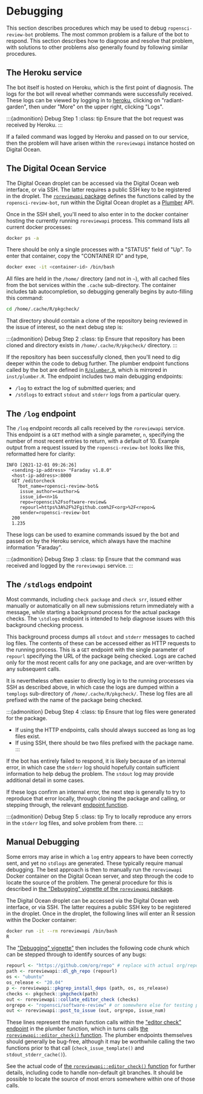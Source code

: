 # Debugging

This section describes procedures which may be used to debug `ropensci-review-bot` problems.
The most common problem is a failure of the bot to respond.
This section describes how to diagnose and resolve that problem, with solutions to other problems also generally found by following similar procedures. 

## The Heroku service

The bot itself is hosted on Heroku, which is the first point of diagnosis.
The logs for the bot will reveal whether commands were successfully received.
These logs can be viewed by logging in to [heroku](https://heroku.com), clicking on "radiant-garden", then under "More" on the upper right, clicking "Logs".

:::{admonition} Debug Step 1
:class: tip
Ensure that the bot request was received by Heroku.
:::


If a failed command was logged by Heroku and passed on to our service, then the problem will have arisen within the `roreviewapi` instance hosted on Digital Ocean.

## The Digital Ocean Service

The Digital Ocean droplet can be accessed via the Digital Ocean web interface, or via SSH.
The latter requires a public SSH key to be registered in the droplet.
The [`roreviewapi` package](/roreviewapi/roreviewapi) defines the functions called by the `ropensci-review-bot`, run within the Digital Ocean droplet as a [Plumber](https://rplumber.io) API.

Once in the SSH shell, you'll need to also enter in to the docker container hosting the currently running `roreviewapi` process.
This command lists all current docker processes:

``` bash
docker ps -a
```

There should be only a single processes with a "STATUS" field of "Up".
To enter that container, copy the "CONTAINER ID" and type,

``` bash
docker exec -it <container-id> /bin/bash
```

All files are held in the `/home/` directory (and not in `~`), with all cached files from the bot services within the `.cache` sub-directory.
The container includes tab autocompletion, so debugging generally begins by auto-filling this command:

``` bash
cd /home/.cache/R/pkgcheck/
```

That directory should contain a clone of the repository being reviewed in the issue of interest, so the next debug step is:

:::{admonition} Debug Step 2
:class: tip
Ensure that repository has been cloned and directory exists in
`/home/.cache/R/pkgcheck/` directory.
:::

If the repository has been successfully cloned, then you'll need to dig deeper within the code to debug further.
The plumber endpoint functions called by the bot are defined in [`R/plumber.R`](https://github.com/ropensci-review-tools/roreviewapi/blob/main/R/plumber.R), which is mirrored in `inst/plumber.R`.
The endpoint includes two main debugging endpoints:

- `/log` to extract the log of submitted queries; and
- `/stdlogs` to extract `stdout` and `stderr` logs from a particular query.

## The `/log` endpoint

The `/log` endpoint records all calls received by the `roreviewapi` service.
This endpoint is a `GET` method with a single parameter, `n`, specifying the number of most recent entries to return, with a default of 10.
Example output from a request issued by the `ropensci-review-bot` looks like this, reformatted here for clarity:

```
INFO [2021-12-01 09:26:26] 
  <sending-ip-address> "Faraday v1.8.0"
  <host-ip-address>:8000
  GET /editorcheck
    ?bot_name=ropensci-review-bot&
     issue_author=<author>&
     issue_id=<n>1&
     repo=ropensci%2Fsoftware-review&
     repourl=https%3A%2F%2Fgithub.com%2F<org>%2F<repo>&
     sender=ropensci-review-bot
  200
  1.235
```

These logs can be used to examine commands issued by the bot and passed on by the Heroku service, which always have the machine information "Faraday".

:::{admonition} Debug Step 3
:class: tip
Ensure that the command was received and logged by the `roreviewapi` service.
:::


## The `/stdlogs` endpoint

Most commands, including `check package` and `check srr`, issued either manually or automatically on all new submissions return immediately with a message, while starting a background process for the actual package checks.
The `\stdlogs` endpoint is intended to help diagnose issues with this background checking process.

This background process dumps all `stdout` and `stderr` messages to cached log files.
The contents of these can be accessed either as HTTP requests to the running process.
This is a `GET` endpoint with the single parameter of `repourl` specifying the URL of the package being checked.
Logs are cached only for the most recent calls for any one package, and are over-written by any subsequent calls.

It is nevertheless often easier to directly log in to the running processes via SSH as described above, in which case the logs are dumped within a `templogs` sub-directory of `/home/.cache/R/pkgcheck/`.
These log files are all prefixed with the name of the package being checked.

:::{admonition} Debug Step 4
:class: tip
Ensure that log files were generated for the package.

- If using the HTTP endpoints, calls should always succeed as long as log files exist.
- If using SSH, there should be two files prefixed with the package name.
:::

If the bot has entirely failed to respond, it is likely because of an internal error, in which case the `stderr` log should hopefully contain sufficient information to help debug the problem.
The `stdout` log may provide additional detail in some cases.

If these logs confirm an internal error, the next step is generally to try to reproduce that error locally, through cloning the package and calling, or stepping through, the relevant [endpoint function](/roreviewapi/vignettes/endpoints).

:::{admonition} Debug Step 5
:class: tip
Try to locally reproduce any errors in the `stderr` log files, and solve problem from there.
:::

## Manual Debugging

Some errors may arise in which a `log` entry appears to have been correctly sent, and yet no `stdlogs` are generated.
These typically require manual debugging.
The best approach is then to manually run the `roreviewapi` Docker container on the Digital Ocean server, and step through the code to locate the source of the problem.
The general procedure for this is described in [the "Debugging" vignette of the `roreviewapi` package](https://ropensci-review-tools.readthedocs.io/en/latest/roreviewapi/vignettes/debugging.html#manually-running-checks).

The Digital Ocean droplet can be accessed via the Digital Ocean web interface, or via SSH.
The latter requires a public SSH key to be registered in the droplet.
Once in the droplet, the following lines will enter an R session within the Docker container:

``` bash
docker run -it --rm roreviewapi /bin/bash
R
```

The ["Debugging" vignette"](https://ropensci-review-tools.readthedocs.io/en/latest/roreviewapi/vignettes/debugging.html#manually-running-checks) then includes the following code chunk which can be stepped through to identify sources of any bugs:

``` r
repourl <- "https://github.com/org/repo" # replace with actual org/repo values
path <- roreviewapi::dl_gh_repo (repourl)
os <- "ubuntu"
os_release <- "20.04"
p <- roreviewapi::pkgrep_install_deps (path, os, os_release)
checks <- pkgcheck::pkgcheck(path)
out <- roreviewapi::collate_editor_check (checks)
orgrepo <- "ropensci/software-review" # or somewhere else for testing purposes
out <- roreviewapi::post_to_issue (out, orgrepo, issue_num)
```


These lines represent the main function calls within the ["editor check" endpoint](https://github.com/ropensci-review-tools/roreviewapi/blob/main/R/plumber.R) in the plumber function, which in turns calls [the `roreviewapi::editor_check()` function](https://docs.ropensci.org/roreviewapi/reference/editor_check.html).
The plumber endpoints themselves should generally be bug-free, although it may be worthwhile calling the two functions prior to that call (`check_issue_template()` and `stdout_stderr_cache()`).

See the actual code of [the `roreviewapi::editor_check()` function](https://docs.ropensci.org/roreviewapi/reference/editor_check.html) for further details, including code to handle non-default git branches.
It should be possible to locate the source of most errors somewhere within one of those calls.
